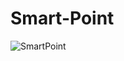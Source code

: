 # Smart-Point
![SmartPoint](https://user-images.githubusercontent.com/15522192/76560731-982e8b00-6480-11ea-998b-8770f37c50de.png)
